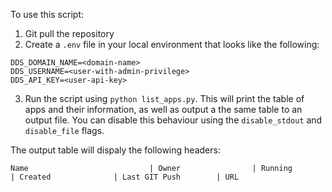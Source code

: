 To use this script:
1. Git pull the repository
2. Create a `.env` file in your local environment that looks like the following:
```
DDS_DOMAIN_NAME=<domain-name>
DDS_USERNAME=<user-with-admin-privilege>
DDS_API_KEY=<user-api-key>
```
3. Run the script using `python list_apps.py`. This will print the table of apps and their information, as well as output a the same table to an output file. You can disable this behaviour using the `disable_stdout` and `disable_file` flags.

The output table will dispaly the following headers:
```
Name                           | Owner                | Running              | Created              | Last GIT Push        | URL      
```